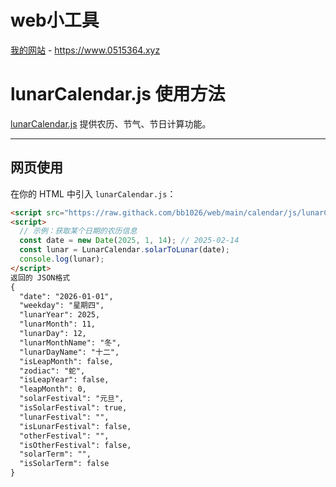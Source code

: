 # web小工具
[我的网站](https://www.0515364.xyz) - https://www.0515364.xyz
# lunarCalendar.js 使用方法

[lunarCalendar.js](https://raw.githack.com/bb1026/web/main/calendar/js/lunarCalendar.js) 提供农历、节气、节日计算功能。

---

## 网页使用

在你的 HTML 中引入 `lunarCalendar.js`：

```html
<script src="https://raw.githack.com/bb1026/web/main/calendar/js/lunarCalendar.js"></script>
<script>
  // 示例：获取某个日期的农历信息
  const date = new Date(2025, 1, 14); // 2025-02-14
  const lunar = LunarCalendar.solarToLunar(date);
  console.log(lunar); 
</script>
返回的 JSON格式
{
  "date": "2026-01-01",
  "weekday": "星期四",
  "lunarYear": 2025,
  "lunarMonth": 11,
  "lunarDay": 12,
  "lunarMonthName": "冬",
  "lunarDayName": "十二",
  "isLeapMonth": false,
  "zodiac": "蛇",
  "isLeapYear": false,
  "leapMonth": 0,
  "solarFestival": "元旦",
  "isSolarFestival": true,
  "lunarFestival": "",
  "isLunarFestival": false,
  "otherFestival": "",
  "isOtherFestival": false,
  "solarTerm": "",
  "isSolarTerm": false
}
